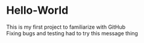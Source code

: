 # Hello-World
This is my first project to familiarize with GitHub  
Fixing bugs and testing
had to try this message thing
